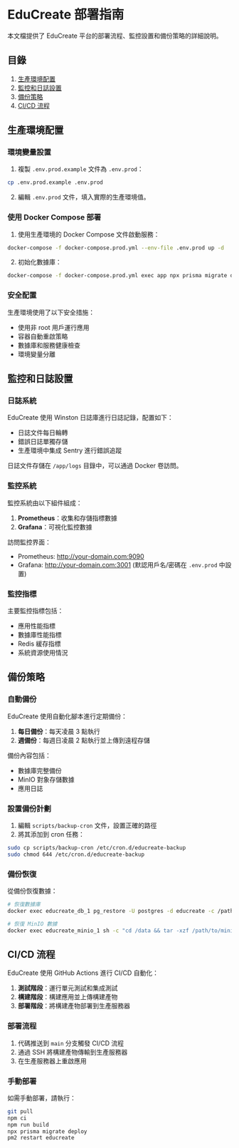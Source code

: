 # EduCreate 部署指南

本文檔提供了 EduCreate 平台的部署流程、監控設置和備份策略的詳細說明。

## 目錄

1. [生產環境配置](#生產環境配置)
2. [監控和日誌設置](#監控和日誌設置)
3. [備份策略](#備份策略)
4. [CI/CD 流程](#cicd-流程)

## 生產環境配置

### 環境變量設置

1. 複製 `.env.prod.example` 文件為 `.env.prod`：

```bash
cp .env.prod.example .env.prod
```

2. 編輯 `.env.prod` 文件，填入實際的生產環境值。

### 使用 Docker Compose 部署

1. 使用生產環境的 Docker Compose 文件啟動服務：

```bash
docker-compose -f docker-compose.prod.yml --env-file .env.prod up -d
```

2. 初始化數據庫：

```bash
docker-compose -f docker-compose.prod.yml exec app npx prisma migrate deploy
```

### 安全配置

生產環境使用了以下安全措施：

- 使用非 root 用戶運行應用
- 容器自動重啟策略
- 數據庫和服務健康檢查
- 環境變量分離

## 監控和日誌設置

### 日誌系統

EduCreate 使用 Winston 日誌庫進行日誌記錄，配置如下：

- 日誌文件每日輪轉
- 錯誤日誌單獨存儲
- 生產環境中集成 Sentry 進行錯誤追蹤

日誌文件存儲在 `/app/logs` 目錄中，可以通過 Docker 卷訪問。

### 監控系統

監控系統由以下組件組成：

1. **Prometheus**：收集和存儲指標數據
2. **Grafana**：可視化監控數據

訪問監控界面：
- Prometheus: http://your-domain.com:9090
- Grafana: http://your-domain.com:3001 (默認用戶名/密碼在 `.env.prod` 中設置)

### 監控指標

主要監控指標包括：

- 應用性能指標
- 數據庫性能指標
- Redis 緩存指標
- 系統資源使用情況

## 備份策略

### 自動備份

EduCreate 使用自動化腳本進行定期備份：

1. **每日備份**：每天凌晨 3 點執行
2. **週備份**：每週日凌晨 2 點執行並上傳到遠程存儲

備份內容包括：

- 數據庫完整備份
- MinIO 對象存儲數據
- 應用日誌

### 設置備份計劃

1. 編輯 `scripts/backup-cron` 文件，設置正確的路徑
2. 將其添加到 cron 任務：

```bash
sudo cp scripts/backup-cron /etc/cron.d/educreate-backup
sudo chmod 644 /etc/cron.d/educreate-backup
```

### 備份恢復

從備份恢復數據：

```bash
# 恢復數據庫
docker exec educreate_db_1 pg_restore -U postgres -d educreate -c /path/to/db_backup.dump

# 恢復 MinIO 數據
docker exec educreate_minio_1 sh -c "cd /data && tar -xzf /path/to/minio_backup.tar.gz"
```

## CI/CD 流程

EduCreate 使用 GitHub Actions 進行 CI/CD 自動化：

1. **測試階段**：運行單元測試和集成測試
2. **構建階段**：構建應用並上傳構建產物
3. **部署階段**：將構建產物部署到生產服務器

### 部署流程

1. 代碼推送到 `main` 分支觸發 CI/CD 流程
2. 通過 SSH 將構建產物傳輸到生產服務器
3. 在生產服務器上重啟應用

### 手動部署

如需手動部署，請執行：

```bash
git pull
npm ci
npm run build
npx prisma migrate deploy
pm2 restart educreate
```